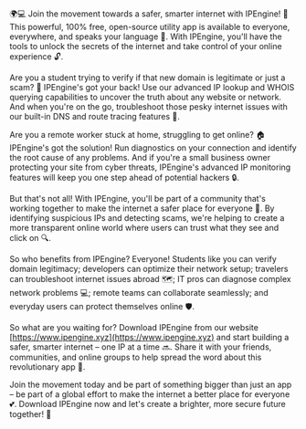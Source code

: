 🌍💻 Join the movement towards a safer, smarter internet with IPEngine! 🚀 This powerful, 100% free, open-source utility app is available to everyone, everywhere, and speaks your language 💬. With IPEngine, you'll have the tools to unlock the secrets of the internet and take control of your online experience 🔓.

Are you a student trying to verify if that new domain is legitimate or just a scam? 🤔 IPEngine's got your back! Use our advanced IP lookup and WHOIS querying capabilities to uncover the truth about any website or network. And when you're on the go, troubleshoot those pesky internet issues with our built-in DNS and route tracing features 🔧.

Are you a remote worker stuck at home, struggling to get online? 🏠 IPEngine's got the solution! Run diagnostics on your connection and identify the root cause of any problems. And if you're a small business owner protecting your site from cyber threats, IPEngine's advanced IP monitoring features will keep you one step ahead of potential hackers 🔒.

But that's not all! With IPEngine, you'll be part of a community that's working together to make the internet a safer place for everyone 🌟. By identifying suspicious IPs and detecting scams, we're helping to create a more transparent online world where users can trust what they see and click on 🔍.

So who benefits from IPEngine? Everyone! Students like you can verify domain legitimacy; developers can optimize their network setup; travelers can troubleshoot internet issues abroad 🗺️; IT pros can diagnose complex network problems 💻; remote teams can collaborate seamlessly; and everyday users can protect themselves online 🛡️.

So what are you waiting for? Download IPEngine from our website [https://www.ipengine.xyz](https://www.ipengine.xyz) and start building a safer, smarter internet – one IP at a time 🔜. Share it with your friends, communities, and online groups to help spread the word about this revolutionary app 📢.

Join the movement today and be part of something bigger than just an app – be part of a global effort to make the internet a better place for everyone 💕. Download IPEngine now and let's create a brighter, more secure future together! 🌟